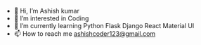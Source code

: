 - 👋 Hi, I’m Ashish kumar
- 👀 I’m interested in Coding 
- 🌱 I’m currently learning Python Flask Django React Material UI 
- 📫 How to reach me ashishcoder123@gmail.com

<!---
ashish8318/ashish8318 is a ✨ special ✨ repository because its `README.md` (this file) appears on your GitHub profile.
You can click the Preview link to take a look at your changes.
--->
